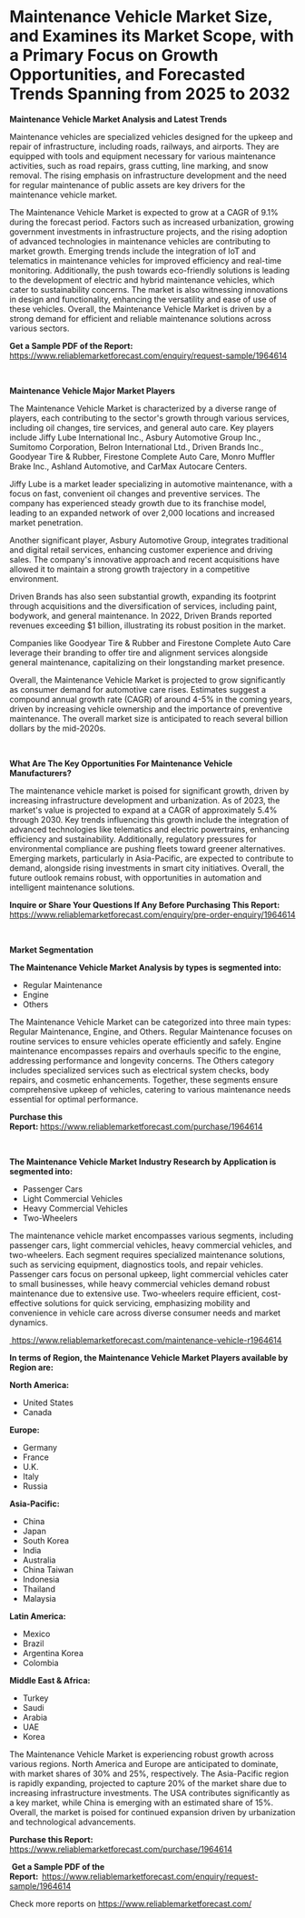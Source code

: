 <p><h1>Maintenance Vehicle Market Size, and Examines its Market Scope, with a Primary Focus on Growth Opportunities, and Forecasted Trends Spanning from 2025 to 2032</h1></p><p><strong>Maintenance Vehicle Market Analysis and Latest Trends</strong></p>
<p><p>Maintenance vehicles are specialized vehicles designed for the upkeep and repair of infrastructure, including roads, railways, and airports. They are equipped with tools and equipment necessary for various maintenance activities, such as road repairs, grass cutting, line marking, and snow removal. The rising emphasis on infrastructure development and the need for regular maintenance of public assets are key drivers for the maintenance vehicle market.</p><p>The Maintenance Vehicle Market is expected to grow at a CAGR of 9.1% during the forecast period. Factors such as increased urbanization, growing government investments in infrastructure projects, and the rising adoption of advanced technologies in maintenance vehicles are contributing to market growth. Emerging trends include the integration of IoT and telematics in maintenance vehicles for improved efficiency and real-time monitoring. Additionally, the push towards eco-friendly solutions is leading to the development of electric and hybrid maintenance vehicles, which cater to sustainability concerns. The market is also witnessing innovations in design and functionality, enhancing the versatility and ease of use of these vehicles. Overall, the Maintenance Vehicle Market is driven by a strong demand for efficient and reliable maintenance solutions across various sectors.</p></p>
<p><strong>Get a Sample PDF of the Report:&nbsp;</strong> <a href="https://www.reliablemarketforecast.com/enquiry/request-sample/1964614?utm_campaign=2452&utm_medium=2&utm_source=Github&utm_content=ia&utm_term=30032025&utm_id=maintenance-vehicle">https://www.reliablemarketforecast.com/enquiry/request-sample/1964614</a></p>
<p>&nbsp;</p>
<p><strong>Maintenance Vehicle Major Market Players</strong></p>
<p><p>The Maintenance Vehicle Market is characterized by a diverse range of players, each contributing to the sector's growth through various services, including oil changes, tire services, and general auto care. Key players include Jiffy Lube International Inc., Asbury Automotive Group Inc., Sumitomo Corporation, Belron International Ltd., Driven Brands Inc., Goodyear Tire & Rubber, Firestone Complete Auto Care, Monro Muffler Brake Inc., Ashland Automotive, and CarMax Autocare Centers. </p><p>Jiffy Lube is a market leader specializing in automotive maintenance, with a focus on fast, convenient oil changes and preventive services. The company has experienced steady growth due to its franchise model, leading to an expanded network of over 2,000 locations and increased market penetration. </p><p>Another significant player, Asbury Automotive Group, integrates traditional and digital retail services, enhancing customer experience and driving sales. The company's innovative approach and recent acquisitions have allowed it to maintain a strong growth trajectory in a competitive environment.</p><p>Driven Brands has also seen substantial growth, expanding its footprint through acquisitions and the diversification of services, including paint, bodywork, and general maintenance. In 2022, Driven Brands reported revenues exceeding $1 billion, illustrating its robust position in the market.</p><p>Companies like Goodyear Tire & Rubber and Firestone Complete Auto Care leverage their branding to offer tire and alignment services alongside general maintenance, capitalizing on their longstanding market presence. </p><p>Overall, the Maintenance Vehicle Market is projected to grow significantly as consumer demand for automotive care rises. Estimates suggest a compound annual growth rate (CAGR) of around 4-5% in the coming years, driven by increasing vehicle ownership and the importance of preventive maintenance. The overall market size is anticipated to reach several billion dollars by the mid-2020s.</p></p>
<p>&nbsp;</p>
<p><strong>What Are The Key Opportunities For Maintenance Vehicle Manufacturers?</strong></p>
<p><p>The maintenance vehicle market is poised for significant growth, driven by increasing infrastructure development and urbanization. As of 2023, the market's value is projected to expand at a CAGR of approximately 5.4% through 2030. Key trends influencing this growth include the integration of advanced technologies like telematics and electric powertrains, enhancing efficiency and sustainability. Additionally, regulatory pressures for environmental compliance are pushing fleets toward greener alternatives. Emerging markets, particularly in Asia-Pacific, are expected to contribute to demand, alongside rising investments in smart city initiatives. Overall, the future outlook remains robust, with opportunities in automation and intelligent maintenance solutions.</p></p>
<p><strong>Inquire or Share Your Questions If Any Before Purchasing This Report:</strong> <a href="https://www.reliablemarketforecast.com/enquiry/pre-order-enquiry/1964614?utm_campaign=2452&utm_medium=2&utm_source=Github&utm_content=ia&utm_term=30032025&utm_id=maintenance-vehicle">https://www.reliablemarketforecast.com/enquiry/pre-order-enquiry/1964614</a></p>
<p>&nbsp;</p>
<p><strong>Market Segmentation</strong></p>
<p><strong>The Maintenance Vehicle Market Analysis by types is segmented into:</strong></p>
<p><ul><li>Regular Maintenance</li><li>Engine</li><li>Others</li></ul></p>
<p><p>The Maintenance Vehicle Market can be categorized into three main types: Regular Maintenance, Engine, and Others. Regular Maintenance focuses on routine services to ensure vehicles operate efficiently and safely. Engine maintenance encompasses repairs and overhauls specific to the engine, addressing performance and longevity concerns. The Others category includes specialized services such as electrical system checks, body repairs, and cosmetic enhancements. Together, these segments ensure comprehensive upkeep of vehicles, catering to various maintenance needs essential for optimal performance.</p></p>
<p><strong>Purchase this Report:&nbsp;</strong><a href="https://www.reliablemarketforecast.com/purchase/1964614?utm_campaign=2452&utm_medium=2&utm_source=Github&utm_content=ia&utm_term=30032025&utm_id=maintenance-vehicle">https://www.reliablemarketforecast.com/purchase/1964614</a></p>
<p>&nbsp;</p>
<p><strong>The Maintenance Vehicle Market Industry Research by Application is segmented into:</strong></p>
<p><ul><li>Passenger Cars</li><li>Light Commercial Vehicles</li><li>Heavy Commercial Vehicles</li><li>Two-Wheelers</li></ul></p>
<p><p>The maintenance vehicle market encompasses various segments, including passenger cars, light commercial vehicles, heavy commercial vehicles, and two-wheelers. Each segment requires specialized maintenance solutions, such as servicing equipment, diagnostics tools, and repair vehicles. Passenger cars focus on personal upkeep, light commercial vehicles cater to small businesses, while heavy commercial vehicles demand robust maintenance due to extensive use. Two-wheelers require efficient, cost-effective solutions for quick servicing, emphasizing mobility and convenience in vehicle care across diverse consumer needs and market dynamics.</p></p>
<p><a href="https://www.reliablemarketforecast.com/maintenance-vehicle-r1964614?utm_campaign=2452&utm_medium=2&utm_source=Github&utm_content=ia&utm_term=30032025&utm_id=maintenance-vehicle">&nbsp;https://www.reliablemarketforecast.com/maintenance-vehicle-r1964614</a></p>
<p><strong>In terms of Region, the Maintenance Vehicle Market Players available by Region are:</strong></p>
<p>
    <p> <strong> North America: </strong>
        <ul>
            <li>United States</li>
            <li>Canada</li>
        </ul>
        </p> 
    <p> <strong> Europe: </strong>
        <ul>
            <li>Germany</li>
            <li>France</li>
            <li>U.K.</li>
            <li>Italy</li>
            <li>Russia</li>
        </ul>
        </p> 
    <p> <strong> Asia-Pacific: </strong>
        <ul>
            <li>China</li>
            <li>Japan</li>
            <li>South Korea</li>
            <li>India</li>
            <li>Australia</li>
            <li>China Taiwan</li>
            <li>Indonesia</li>
            <li>Thailand</li>
            <li>Malaysia</li>
        </ul>
        </p> 
    <p> <strong> Latin America: </strong>
        <ul>
            <li>Mexico</li>
            <li>Brazil</li>
            <li>Argentina Korea</li>
            <li>Colombia</li>
        </ul>
        </p> 
    <p> <strong> Middle East & Africa: </strong>
        <ul>
            <li>Turkey</li>
            <li>Saudi</li>
            <li>Arabia</li>
            <li>UAE</li>
            <li>Korea</li>
        </ul>
    </p>
    </p>
<p><p>The Maintenance Vehicle Market is experiencing robust growth across various regions. North America and Europe are anticipated to dominate, with market shares of 30% and 25%, respectively. The Asia-Pacific region is rapidly expanding, projected to capture 20% of the market share due to increasing infrastructure investments. The USA contributes significantly as a key market, while China is emerging with an estimated share of 15%. Overall, the market is poised for continued expansion driven by urbanization and technological advancements.</p></p>
<p><strong>Purchase this Report: </strong><a href="https://www.reliablemarketforecast.com/purchase/1964614?utm_campaign=2452&utm_medium=2&utm_source=Github&utm_content=ia&utm_term=30032025&utm_id=maintenance-vehicle">https://www.reliablemarketforecast.com/purchase/1964614</a></p>
<p>&nbsp;<strong>Get a Sample PDF of the Report:&nbsp;&nbsp;</strong><a href="https://www.reliablemarketforecast.com/enquiry/request-sample/1964614?utm_campaign=2452&utm_medium=2&utm_source=Github&utm_content=ia&utm_term=30032025&utm_id=maintenance-vehicle">https://www.reliablemarketforecast.com/enquiry/request-sample/1964614</a></p>
<p><strong></strong></p>
<p>Check more reports on <a href="https://www.reliablemarketforecast.com/?utm_campaign=2452&utm_medium=2&utm_source=Github&utm_content=ia&utm_term=30032025&utm_id=maintenance-vehicle">https://www.reliablemarketforecast.com/</a></p>